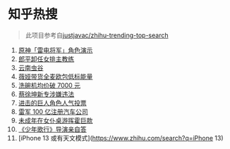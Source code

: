 # 知乎热搜

> 此项目参考自[justjavac/zhihu-trending-top-search](https://github.com/justjavac/zhihu-trending-top-search/blob/main/utils.ts)

<!-- BEGIN -->
  <!-- 最后更新时间:Wed Sep 01 2021 17:17:27 GMT+0000 (Coordinated Universal Time) -->
  1. [原神「雷电将军」角色演示](https://www.zhihu.com/search?q=原神)
1. [郎平卸任女排主教练](https://www.zhihu.com/search?q=郎平)
1. [云南虫谷](https://www.zhihu.com/search?q=云南虫谷)
1. [薇娅带货全麦欧包低标能量](https://www.zhihu.com/search?q=薇娅带货)
1. [洗碗机均价破 7000 元](https://www.zhihu.com/search?q=洗碗机)
1. [蔡徐坤新专涉嫌违法](https://www.zhihu.com/search?q=蔡徐坤)
1. [进击的巨人角色人气投票](https://www.zhihu.com/search?q=进击的巨人)
1. [雷军 100 亿注册汽车公司](https://www.zhihu.com/search?q=小米汽车)
1. [未成年在女仆桌游挥霍巨款](https://www.zhihu.com/search?q=桌游)
1. [《少年歌行》导演亲自答](https://www.zhihu.com/search?q=少年歌行)
1. [iPhone 13 或有天文模式](https://www.zhihu.com/search?q=iPhone 13)
  <!-- END -->